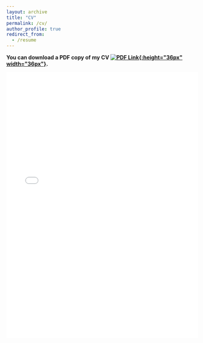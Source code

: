 ```yaml
---
layout: archive
title: "CV"
permalink: /cv/
author_profile: true
redirect_from:
  - /resume
---
```


**You can download a PDF copy of my CV [![PDF Link](/yushangw/images/research/pdf.jpeg){:height="36px" width="36px"}](/yushangw/files/pdf/CV_YushangWei_ResearchNew.pdf).**
<iframe src="/yushangw/files/pdf/CV_YushangWei.pdf" width="100%" height="700" frameborder="no" border="0" marginwidth="0" marginheight="0"></iframe>
